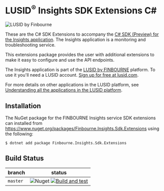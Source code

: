 # LUSID<sup>®</sup> Insights SDK Extensions C#
![LUSID by Finbourne](https://content.finbourne.com/LUSID_repo.png)

These are the C# SDK Extensions to accompany the [C# SDK (Preview) for the Insights application](https://github.com/finbourne/insights-sdk-csharp-preview). The Insights application is a monitoring and troubleshooting service.

This extensions package provides the user with additional extensions to make it easy to configure and use the API endpoints. 

The Insights application is part of the [LUSID by FINBOURNE](https://www.finbourne.com/lusid-technology) platform. To use it you'll need a LUSID account. [Sign up for free at lusid.com](https://www.lusid.com/app/signup).

For more details on other applications in the LUSID platform, see [Understanding all the applications in the LUSID platform](https://support.lusid.com/knowledgebase/article/KA-01787/en-us).

## Installation

The NuGet package for the FINBOURNE Insights service SDK extensions can installed from https://www.nuget.org/packages/Finbourne.Insights.Sdk.Extensions using the following:

```
$ dotnet add package Finbourne.Insights.Sdk.Extensions
```

## Build Status 

| branch | status |
| --- | --- |
| `master` | ![Nuget](https://img.shields.io/nuget/v/Finbourne.Insights.Sdk.Extensions?color=blue) [![Build and test](https://github.com/finbourne/insights-sdk-extensions-csharp/actions/workflows/build-and-test.yaml/badge.svg)](https://github.com/finbourne/insights-sdk-extensions-csharp/actions/workflows/build-and-test.yaml) |

